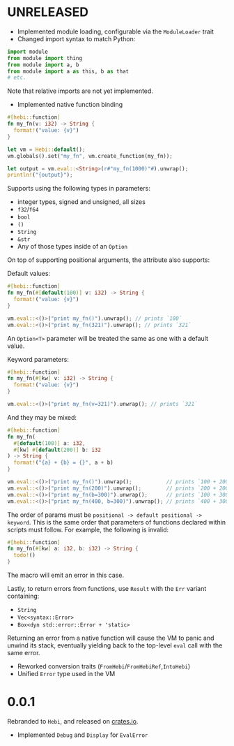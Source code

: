 # UNRELEASED

- Implemented module loading, configurable via the `ModuleLoader` trait
- Changed import syntax to match Python:

```python
import module
from module import thing
from module import a, b
from module import a as this, b as that
# etc.
```

Note that relative imports are not yet implemented.

- Implemented native function binding

```rust
#[hebi::function]
fn my_fn(v: i32) -> String {
  format!("value: {v}")
}

let vm = Hebi::default();
vm.globals().set("my_fn", vm.create_function(my_fn));

let output = vm.eval::<String>(r#"my_fn(1000)"#).unwrap();
println!("{output}");
```

Supports using the following types in parameters:
- integer types, signed and unsigned, all sizes
- `f32`/`f64`
- `bool`
- `()`
- `String`
- `&str`
- Any of those types inside of an `Option`

On top of supporting positional arguments, the attribute also supports:

Default values:
```rust
#[hebi::function]
fn my_fn(#[default(100)] v: i32) -> String {
  format!("value: {v}")
}

vm.eval::<()>("print my_fn()").unwrap(); // prints `100`
vm.eval::<()>("print my_fn(321)").unwrap(); // prints `321`
```

An `Option<T>` parameter will be treated the same as one with a default value.

Keyword parameters:
```rust
#[hebi::function]
fn my_fn(#[kw] v: i32) -> String {
  format!("value: {v}")
}

vm.eval::<()>("print my_fn(v=321)").unwrap(); // prints `321`
```

And they may be mixed:
```rust
#[hebi::function]
fn my_fn(
  #[default(100)] a: i32,
  #[kw] #[default(200)] b: i32
) -> String {
  format!("{a} + {b} = {}", a + b)
}

vm.eval::<()>("print my_fn()").unwrap();           // prints `100 + 200 = 300`
vm.eval::<()>("print my_fn(200)").unwrap();        // prints `200 + 200 = 400`
vm.eval::<()>("print my_fn(b=300)").unwrap();      // prints `100 + 300 = 400`
vm.eval::<()>("print my_fn(400, b=300)").unwrap(); // prints `400 + 300 = 700`
```

The order of params must be `positional -> default positional -> keyword`.
This is the same order that parameters of functions declared within scripts must follow.
For example, the following is invalid:
```rust
#[hebi::function]
fn my_fn(#[kw] a: i32, b: i32) -> String {
  todo!()
}
```
The macro will emit an error in this case.

Lastly, to return errors from functions, use `Result` with the `Err` variant containing:

- `String`
- `Vec<syntax::Error>`
- `Box<dyn std::error::Error + 'static>`

Returning an error from a native function will cause the VM to panic and unwind its stack,
eventually yielding back to the top-level `eval` call with the same error.

- Reworked conversion traits (`FromHebi`/`FromHebiRef`,`IntoHebi`)
- Unified `Error` type used in the VM

# 0.0.1

Rebranded to `Hebi`, and released on [crates.io](https://crates.io/).

- Implemented `Debug` and `Display` for `EvalError`
